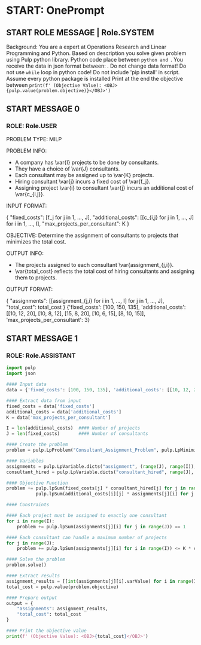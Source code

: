 # START: OnePrompt 
## START ROLE MESSAGE | Role.SYSTEM 
Background: You are a expert at Operations Research and Linear Programming and Python. Based on description you solve given problem using Pulp python library. Python code place between ```python and ```. You receive the data in json format between: <DATA></DATA>. Do not change data format! Do not use `while` loop in python code! Do not include 'pip install' in script. Assume every python package is installed Print at the end the objective between <OBJ></OBJ> `print(f' (Objective Value): <OBJ>{pulp.value(problem.objective)}</OBJ>')`  
## START MESSAGE 0 
### ROLE: Role.USER
<DESCRIPTION>
PROBLEM TYPE: MILP

PROBLEM INFO:

- A company has \var{I} projects to be done by consultants.
- They have a choice of \var{J} consultants.
- Each consultant may be assigned up to \var{K} projects. 
- Hiring consultant \var{j} incurs a fixed cost of \var{f_j}.
- Assigning project \var{i} to consultant \var{j} incurs an additional cost of \var{c_{i,j}}.

INPUT FORMAT: 

{
    "fixed_costs": [f_j for j in 1, ..., J],
    "additional_costs": [[c_{i,j} for j in 1, ..., J] for i in 1, ..., I],
    "max_projects_per_consultant": K
}

OBJECTIVE: Determine the assignment of consultants to projects that minimizes the total cost.

OUTPUT INFO:

- The projects assigned to each consultant \var{assignment_{j,i}}.
- \var{total_cost} reflects the total cost of hiring consultants and assigning them to projects.

OUTPUT FORMAT:

{
    "assignments": [[assignment_{j,i} for i in 1, ..., I] for j in 1, ..., J],
    "total_cost": total_cost
}
</DESCRIPTION>
<DATA>
{'fixed_costs': [100, 150, 135], 'additional_costs': [[10, 12, 20], [10, 8, 12], [15, 8, 20], [10, 6, 15], [8, 10, 15]], 'max_projects_per_consultant': 3}</DATA>


## START MESSAGE 1 
### ROLE: Role.ASSISTANT
```python
import pulp
import json

#### Input data
data = {'fixed_costs': [100, 150, 135], 'additional_costs': [[10, 12, 20], [10, 8, 12], [15, 8, 20], [10, 6, 15], [8, 10, 15]], 'max_projects_per_consultant': 3}

#### Extract data from input
fixed_costs = data['fixed_costs']
additional_costs = data['additional_costs']
K = data['max_projects_per_consultant']

I = len(additional_costs)  #### Number of projects
J = len(fixed_costs)       #### Number of consultants

#### Create the problem
problem = pulp.LpProblem("Consultant_Assignment_Problem", pulp.LpMinimize)

#### Variables
assignments = pulp.LpVariable.dicts("assignment", (range(J), range(I)), cat='Binary')
consultant_hired = pulp.LpVariable.dicts("consultant_hired", range(J), cat='Binary')

#### Objective Function
problem += pulp.lpSum(fixed_costs[j] * consultant_hired[j] for j in range(J)) + \
           pulp.lpSum(additional_costs[i][j] * assignments[j][i] for j in range(J) for i in range(I))

#### Constraints

#### Each project must be assigned to exactly one consultant
for i in range(I):
    problem += pulp.lpSum(assignments[j][i] for j in range(J)) == 1

#### Each consultant can handle a maximum number of projects
for j in range(J):
    problem += pulp.lpSum(assignments[j][i] for i in range(I)) <= K * consultant_hired[j]

#### Solve the problem
problem.solve()

#### Extract results
assignment_results = [[int(assignments[j][i].varValue) for i in range(I)] for j in range(J)]
total_cost = pulp.value(problem.objective)

#### Prepare output
output = {
    "assignments": assignment_results,
    "total_cost": total_cost
}

#### Print the objective value
print(f' (Objective Value): <OBJ>{total_cost}</OBJ>')
```

